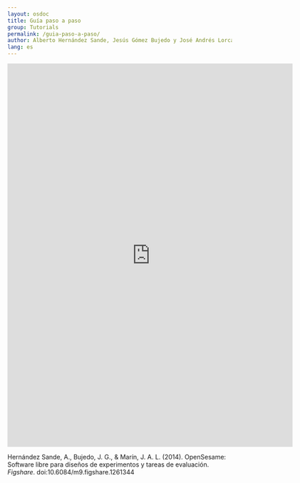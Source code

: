 ```yaml
---
layout: osdoc
title: Guía paso a paso
group: Tutorials
permalink: /guia-paso-a-paso/
author: Alberto Hernández Sande, Jesús Gómez Bujedo y José Andrés Lorca Marín
lang: es
---
```


<iframe src="http://wl.figshare.com/articles/1261344/embed?show_title=0" width="640" height="861" frameborder="0"></iframe>

Hernández Sande, A., Bujedo, J. G., & Marín, J. A. L. (2014). OpenSesame: Software libre para diseños de experimentos y tareas de evaluación. *Figshare*. doi:10.6084/m9.figshare.1261344
